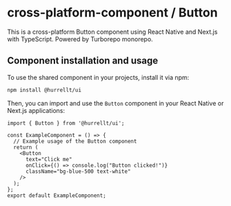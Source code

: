 # cross-platform-component / Button

This is a cross-platform Button component using React Native and Next.js with TypeScript. Powered by Turborepo monorepo.

## Component installation and usage
To use the shared component in your projects, install it via npm:
```sh
npm install @hurrellt/ui
```
Then, you can import and use the `Button` component in your React Native or Next.js applications:

```tsx
import { Button } from '@hurrellt/ui';

const ExampleComponent = () => {
  // Example usage of the Button component
  return (
    <Button
      text="Click me"
      onClick={() => console.log("Button clicked!")}
      className="bg-blue-500 text-white"
    />
  );
};
export default ExampleComponent;
```